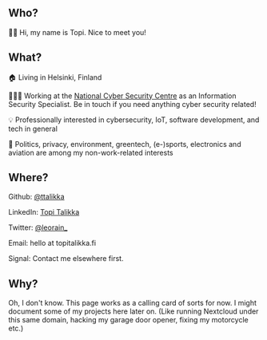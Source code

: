 ## Who?

👋🏻 Hi, my name is Topi. Nice to meet you!


## What?

🏠 Living in Helsinki, Finland

👨🏻‍💻 Working at the [National Cyber Security Centre](https://www.kyberturvallisuuskeskus.fi/en/) as an Information Security Specialist. Be in touch if you need anything cyber security related!

💡 Professionally interested in cybersecurity, IoT, software development, and tech in general

🌱 Politics, privacy, environment, greentech, (e-)sports, electronics and aviation are among my non-work-related interests


## Where?

Github: [@ttalikka](https://github.com/ttalikka)

LinkedIn: [Topi Talikka](https://www.linkedin.com/in/ttalikka/)

Twitter: [@leorain_](https://twitter.com/leorain_)

Email: hello at topitalikka.fi

Signal: Contact me elsewhere first.


## Why?

Oh, I don't know. This page works as a calling card of sorts for now. I might document some of my projects here later on. (Like running Nextcloud under this same domain, hacking my garage door opener, fixing my motorcycle etc.) 
